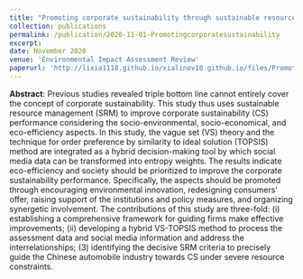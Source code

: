 ```yaml
---
title: "Promoting corporate sustainability through sustainable resource management: A hybrid decision-making approach incorporating social media data"
collection: publications
permalink: /publication/2020-11-01-Promotingcorporatesustainability
excerpt: 
date: November 2020
venue: 'Environmental Impact Assessment Review'
paperurl: 'http://lixia1118.github.io/xialinov18.github.io/files/Promotingcorporatesustainability.pdf'
---
```


**Abstract**: Previous studies revealed triple bottom line cannot entirely cover the concept of corporate sustainability. This
study thus uses sustainable resource management (SRM) to improve corporate sustainability (CS) performance
considering the socio-environmental, socio-economical, and eco-efficiency aspects. In this study, the vague set
(VS) theory and the technique for order preference by similarity to ideal solution (TOPSIS) method are integrated
as a hybrid decision-making tool by which social media data can be transformed into entropy weights.
The results indicate eco-efficiency and society should be prioritized to improve the corporate sustainability
performance. Specifically, the aspects should be promoted through encouraging environmental innovation, redesigning
consumers' offer, raising support of the institutions and policy measures, and organizing synergetic
involvement. The contributions of this study are three-fold: (i) establishing a comprehensive framework for
guiding firms make effective improvements; (ii) developing a hybrid VS-TOPSIS method to process the assessment
data and social media information and address the interrelationships; (3) identifying the decisive SRM
criteria to precisely guide the Chinese automobile industry towards CS under severe resource constraints.
